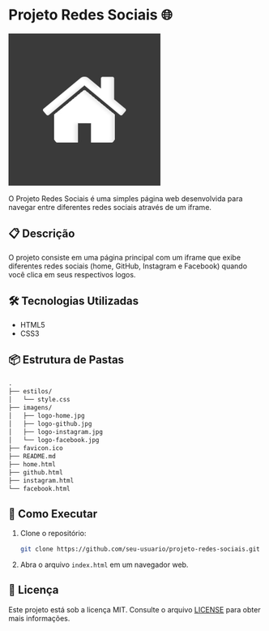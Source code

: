 # Projeto Redes Sociais 🌐

![Projeto Redes Sociais](imagens/logo-home.jpg)

O Projeto Redes Sociais é uma simples página web desenvolvida para navegar entre diferentes redes sociais através de um iframe.

## 📋 Descrição

O projeto consiste em uma página principal com um iframe que exibe diferentes redes sociais (home, GitHub, Instagram e Facebook) quando você clica em seus respectivos logos.

## 🛠 Tecnologias Utilizadas

- HTML5
- CSS3

## 📦 Estrutura de Pastas

```
.
├── estilos/
│   └── style.css
├── imagens/
│   ├── logo-home.jpg
│   ├── logo-github.jpg
│   ├── logo-instagram.jpg
│   └── logo-facebook.jpg
├── favicon.ico
├── README.md
├── home.html
├── github.html
├── instagram.html
└── facebook.html
```

## 🚀 Como Executar

1. Clone o repositório:

   ```bash
   git clone https://github.com/seu-usuario/projeto-redes-sociais.git
   ```

2. Abra o arquivo `index.html` em um navegador web.

## 📝 Licença

Este projeto está sob a licença MIT. Consulte o arquivo [LICENSE](LICENSE) para obter mais informações.
